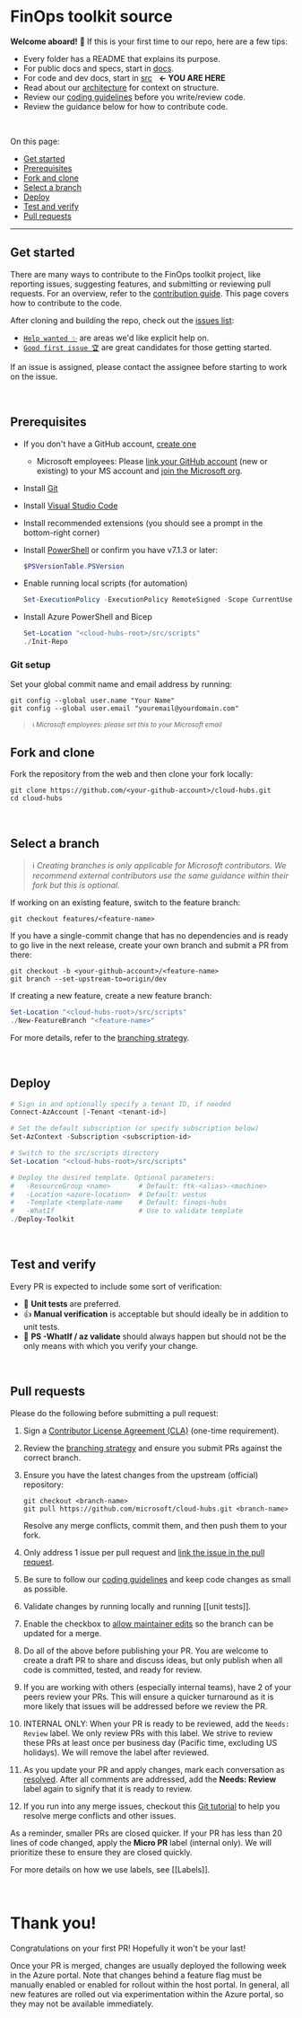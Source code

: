 # FinOps toolkit source

**Welcome aboard!** 🎉 If this is your first time to our repo, here are a few tips:

- Every folder has a README that explains its purpose.
- For public docs and specs, start in [docs](../docs).
- For code and dev docs, start in [src](../src) &nbsp; **← YOU ARE HERE**
- Read about our [architecture](architecture.md) for context on structure.
- Review our [coding guidelines](code.md) before you write/review code.
- Review the guidance below for how to contribute code.

<br>

On this page:

- [Get started](#get-started)
- [Prerequisites](#prerequisites)
- [Fork and clone](#fork-and-clone)
- [Select a branch](#select-a-branch)
- [Deploy](#deploy)
- [Test and verify](#test-and-verify)
- [Pull requests](#pull-requests)

---

## Get started

There are many ways to contribute to the FinOps toolkit project, like reporting issues, suggesting features, and submitting or reviewing pull requests. For an overview, refer to the [contribution guide](../CONTRIBUTING.md). This page covers how to contribute to the code.

After cloning and building the repo, check out the [issues list](../issues):

- [`Help wanted ✨`](../issues?q=is%3Aissue+is%3Aopen+label%3A%22help+wanted+✨%22+sort%3Areactions-%2B1-desc) are areas we'd like explicit help on.
- [`Good first issue 🏆`](../issues?q=is%3Aissue+is%3Aopen+label%3A%22good+first+issue+🏆%22+sort%3Areactions-%2B1-desc) are great candidates for those getting started.

If an issue is assigned, please contact the assignee before starting to work on the issue.

<br>

## Prerequisites

- If you don't have a GitHub account, [create one](https://github.com/join)
  - Microsoft employees: Please [link your GitHub account](https://repos.opensource.microsoft.com/link) (new or existing) to your MS account and [join the Microsoft org](https://repos.opensource.microsoft.com/orgs/microsoft).
- Install [Git](https://git-scm.com/)
- Install [Visual Studio Code](https://code.visualstudio.com/)
- Install recommended extensions (you should see a prompt in the bottom-right corner)
- Install [PowerShell](https://learn.microsoft.com/powershell/scripting/install/installing-powershell) or confirm you have v7.1.3 or later:

  ```powershell
  $PSVersionTable.PSVersion
  ```

- Enable running local scripts (for automation)

  ```powershell
  Set-ExecutionPolicy -ExecutionPolicy RemoteSigned -Scope CurrentUser
  ```

- Install Azure PowerShell and Bicep

  ```powershell
  Set-Location "<cloud-hubs-root>/src/scripts"
  ./Init-Repo
  ```

### Git setup

Set your global commit name and email address by running:

```console
git config --global user.name "Your Name"
git config --global user.email "youremail@yourdomain.com"
```

> <sup>ℹ️ _Microsoft employees: please set this to your Microsoft email_</sup>

## Fork and clone

Fork the repository from the web and then clone your fork locally:

```console
git clone https://github.com/<your-github-account>/cloud-hubs.git
cd cloud-hubs
```

<br>

## Select a branch

> ℹ️ _Creating branches is only applicable for Microsoft contributors. We recommend external contributors use the same guidance within their fork but this is optional._

If working on an existing feature, switch to the feature branch:

```console
git checkout features/<feature-name>
```

If you have a single-commit change that has no dependencies and is ready to go live in the next release, create your own branch and submit a PR from there:

```console
git checkout -b <your-github-account>/<feature-name>
git branch --set-upstream-to=origin/dev
```

If creating a new feature, create a new feature branch:

```powershell
Set-Location "<cloud-hubs-root>/src/scripts"
./New-FeatureBranch "<feature-name>"
```

For more details, refer to the [branching strategy](./process.md).

<br>

## Deploy

```powershell
# Sign in and optionally specify a tenant ID, if needed
Connect-AzAccount [-Tenant <tenant-id>]

# Set the default subscription (or specify subscription below)
Set-AzContext -Subscription <subscription-id>

# Switch to the src/scripts directory
Set-Location "<cloud-hubs-root>/src/scripts"

# Deploy the desired template. Optional parameters:
#   -ResourceGroup <name>       # Default: ftk-<alias>-<machine>
#   -Location <azure-location>  # Default: westus
#   -Template <template-name    # Default: finops-hubs
#   -WhatIf                     # Use to validate template
./Deploy-Toolkit
```

<br>

## Test and verify

Every PR is expected to include some sort of verification:

- 💪 **Unit tests** are preferred.
- 👍 **Manual verification** is acceptable but should ideally be in addition to unit tests.
- 🫰 **PS -WhatIf / az validate** should always happen but should not be the only means with which you verify your change.

<br>

## Pull requests

Please do the following before submitting a pull request:

1. Sign a [Contributor License Agreement (CLA)](./CLA.md) (one-time requirement).
2. Review the [branching strategy](branching.md) and ensure you submit PRs against the correct branch.
3. Ensure you have the latest changes from the upstream (official) repository:

   ```console
   git checkout <branch-name>
   git pull https://github.com/microsoft/cloud-hubs.git <branch-name>
   ```

   Resolve any merge conflicts, commit them, and then push them to your fork.

4. Only address 1 issue per pull request and [link the issue in the pull request](https://github.com/blog/957-introducing-issue-mentions).
5. Be sure to follow our [coding guidelines](./code.md) and keep code changes as small as possible.
6. Validate changes by running locally and running [[unit tests]].
7. Enable the checkbox to [allow maintainer edits](https://docs.github.com/github/collaborating-with-issues-and-pull-requests/allowing-changes-to-a-pull-request-branch-created-from-a-fork) so the branch can be updated for a merge.
8. Do all of the above before publishing your PR. You are welcome to create a draft PR to share and discuss ideas, but only publish when all code is committed, tested, and ready for review.
9. If you are working with others (especially internal teams), have 2 of your peers review your PRs. This will ensure a quicker turnaround as it is more likely that issues will be addressed before we review the PR.
10. INTERNAL ONLY: When your PR is ready to be reviewed, add the `Needs: Review` label. We only review PRs with this label. We strive to review these PRs at least once per business day (Pacific time, excluding US holidays). We will remove the label after reviewed.
11. As you update your PR and apply changes, mark each conversation as [resolved](https://docs.github.com/github/collaborating-with-issues-and-pull-requests/commenting-on-a-pull-request#resolving-conversations). After all comments are addressed, add the **Needs: Review** label again to signify that it is ready to review.
12. If you run into any merge issues, checkout this [Git tutorial](https://github.com/skills/resolve-merge-conflicts) to help you resolve merge conflicts and other issues.

As a reminder, smaller PRs are closed quicker. If your PR has less than 20 lines of code changed, apply the **Micro PR** label (internal only). We will prioritize these to ensure they are closed quickly.

For more details on how we use labels, see [[Labels]].

<br>

# Thank you! <!-- markdownlint-disable-line single-h1 -->

Congratulations on your first PR! Hopefully it won't be your last!

Once your PR is merged, changes are usually deployed the following week in the Azure portal. Note that changes behind a feature flag must be manually enabled or enabled for rollout within the host portal. In general, all new features are rolled out via experimentation within the Azure portal, so they may not be available immediately.
